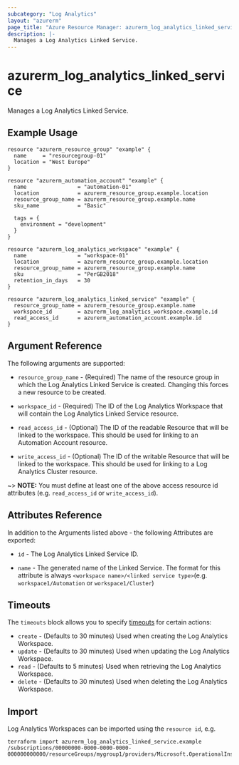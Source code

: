 ```yaml
---
subcategory: "Log Analytics"
layout: "azurerm"
page_title: "Azure Resource Manager: azurerm_log_analytics_linked_service"
description: |-
  Manages a Log Analytics Linked Service.
---
```


# azurerm_log_analytics_linked_service

Manages a Log Analytics Linked Service.

## Example Usage

```hcl
resource "azurerm_resource_group" "example" {
  name     = "resourcegroup-01"
  location = "West Europe"
}

resource "azurerm_automation_account" "example" {
  name                = "automation-01"
  location            = azurerm_resource_group.example.location
  resource_group_name = azurerm_resource_group.example.name
  sku_name            = "Basic"

  tags = {
    environment = "development"
  }
}

resource "azurerm_log_analytics_workspace" "example" {
  name                = "workspace-01"
  location            = azurerm_resource_group.example.location
  resource_group_name = azurerm_resource_group.example.name
  sku                 = "PerGB2018"
  retention_in_days   = 30
}

resource "azurerm_log_analytics_linked_service" "example" {
  resource_group_name = azurerm_resource_group.example.name
  workspace_id        = azurerm_log_analytics_workspace.example.id
  read_access_id      = azurerm_automation_account.example.id
}
```

## Argument Reference

The following arguments are supported:

* `resource_group_name` - (Required) The name of the resource group in which the Log Analytics Linked Service is created. Changing this forces a new resource to be created.

* `workspace_id` - (Required) The ID of the Log Analytics Workspace that will contain the Log Analytics Linked Service resource. 

* `read_access_id` - (Optional) The ID of the readable Resource that will be linked to the workspace. This should be used for linking to an Automation Account resource.

* `write_access_id` - (Optional) The ID of the writable Resource that will be linked to the workspace. This should be used for linking to a Log Analytics Cluster resource.

~> **NOTE:** You must define at least one of the above access resource id attributes (e.g. `read_access_id` or `write_access_id`).

## Attributes Reference

In addition to the Arguments listed above - the following Attributes are exported:

* `id` - The Log Analytics Linked Service ID.

* `name` - The generated name of the Linked Service. The format for this attribute is always `<workspace name>/<linked service type>`(e.g. `workspace1/Automation` or `workspace1/Cluster`)

## Timeouts

The `timeouts` block allows you to specify [timeouts](https://www.terraform.io/language/resources/syntax#operation-timeouts) for certain actions:

* `create` - (Defaults to 30 minutes) Used when creating the Log Analytics Workspace.
* `update` - (Defaults to 30 minutes) Used when updating the Log Analytics Workspace.
* `read` - (Defaults to 5 minutes) Used when retrieving the Log Analytics Workspace.
* `delete` - (Defaults to 30 minutes) Used when deleting the Log Analytics Workspace.

## Import

Log Analytics Workspaces can be imported using the `resource id`, e.g.

```shell
terraform import azurerm_log_analytics_linked_service.example /subscriptions/00000000-0000-0000-0000-000000000000/resourceGroups/mygroup1/providers/Microsoft.OperationalInsights/workspaces/workspace1/linkedServices/Automation
```
